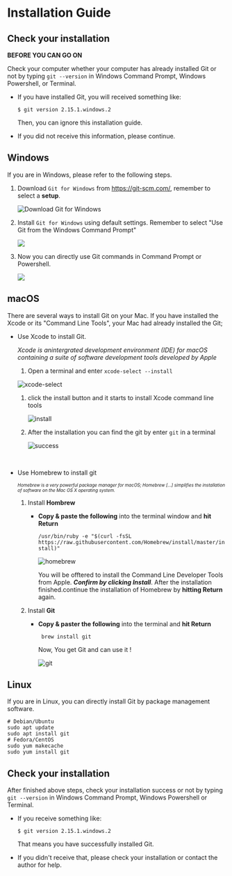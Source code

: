 # Installation Guide

## Check your installation

**BEFORE YOU CAN GO ON**

Check your computer whether your computer has already installed Git or not by typing `git --version`  in Windows Command Prompt, Windows Powershell, or Terminal.

* If you have installed Git, you will received something like:

  ```shell
  $ git version 2.15.1.windows.2
  ```

  Then, you can ignore this installation guide.

* If you did not receive this information, please continue.

## Windows

If you are in Windows, please refer to the following steps.

1. Download `Git for Windows` from https://git-scm.com/, remember to select a **setup**.

   ![Download Git for Windows](download-git-installer.png)

2. Install `Git for Windows` using default settings. Remember to select "Use Git from the Windows Command Prompt"

   ![](use-git-in-cmd.png)

3. Now you can directly use Git commands in Command Prompt or Powershell.

   ![](git-in-ps.png)

## macOS

There are several ways to install Git on your Mac. If you have installed the Xcode or its "Command Line Tools", your Mac had already installed the Git; 

- Use Xcode to install Git.

  *Xcode is anintergrated development environment (IDE) for macOS containing a suite of software development tools developed by Apple*

  1. Open a terminal and enter `xcode-select --install`

  ![xcode-select](xcode-select.png)

  1. click the install button and it starts to install Xcode command line tools 

     ![install](install.png)

  2. After the installation you can find the git by enter `git` in a terminal

     ![success](success.png)

  ​

- Use Homebrew to install git

  <font size=1>*Homebrew is a very powerful package manager for macOS; Homebrew […] simplifies the installation of software on the Mac OS X operating system.*</font>

  1. Install **Hombrew**

     - **Copy & paste the following** into the terminal window and **hit Return**

       `/usr/bin/ruby -e "$(curl -fsSL https://raw.githubusercontent.com/Homebrew/install/master/install)"`

       ![homebrew](homebrew.png)

       You will be offtered to install the Command Line Developer Tools from Apple. ***Confirm by clicking Install***. After the installation finished.continue the installation of Homebrew by **hitting Return** again.

  2. Install **Git**

     - **Copy & paster the following** into the terminal and **hit Return**

       ` brew install git`

       Now, You get Git and can use it !

       ![git](git.png)

## Linux

If you are in Linux, you can directly install Git by package management software.

```shell
# Debian/Ubuntu
sudo apt update
sudo apt install git
# Fedora/CentOS
sudo yum makecache
sudo yum install git
```
## Check your installation

After finished above steps, check your installation success or not by typing `git --version` in Windows Command Prompt, Windows Powershell or Terminal.

* If you receive something like:

  ```shell
  $ git version 2.15.1.windows.2
  ```

  That means you have successfully installed Git.

* If you didn't receive that, please check your installation or contact the author for help.